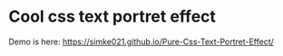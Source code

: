 # Cool css text portret effect

Demo is here: https://simke021.github.io/Pure-Css-Text-Portret-Effect/
